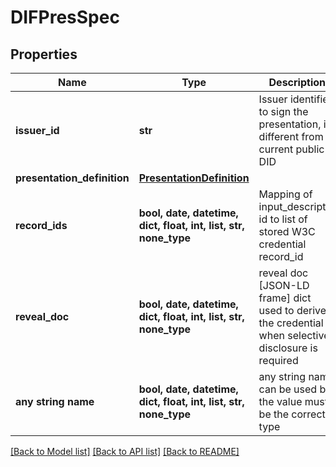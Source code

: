 # DIFPresSpec


## Properties
Name | Type | Description | Notes
------------ | ------------- | ------------- | -------------
**issuer_id** | **str** | Issuer identifier to sign the presentation, if different from current public DID | [optional] 
**presentation_definition** | [**PresentationDefinition**](PresentationDefinition.md) |  | [optional] 
**record_ids** | **bool, date, datetime, dict, float, int, list, str, none_type** | Mapping of input_descriptor id to list of stored W3C credential record_id | [optional] 
**reveal_doc** | **bool, date, datetime, dict, float, int, list, str, none_type** | reveal doc [JSON-LD frame] dict used to derive the credential when selective disclosure is required | [optional] 
**any string name** | **bool, date, datetime, dict, float, int, list, str, none_type** | any string name can be used but the value must be the correct type | [optional]

[[Back to Model list]](../README.md#documentation-for-models) [[Back to API list]](../README.md#documentation-for-api-endpoints) [[Back to README]](../README.md)


